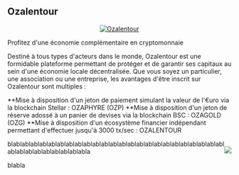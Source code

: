 
## Ozalentour
<p align="center">
  <a href= "#">
    <img src="https://imagizer.imageshack.com/img922/2337/cEkNpy.png" alt="Ozalentour"/>
  </a>
</p>



Profitez d'une économie complémentaire en cryptomonnaie

Destiné à tous types d'acteurs dans le monde, Ozalentour est une formidable plateforme permettant de protéger et de garantir ses capitaux au sein d'une économie locale décentralisée. Que vous soyez un particulier, une association ou une entreprise, les avantages d'être inscrit sur Ozalentour sont multiples :

**Mise à disposition d'un jeton de paiement simulant la valeur de l'€uro via la blockchain Stellar : OZAPHYRE (OZP)
**Mise à disposition d'un jeton de réserve adossé à un panier de devises via la blockchain BSC : OZAGOLD (OZG) 
**Mise à disposition d'un écosystème financier indépendant permettant d'effectuer jusqu'à 3000 tx/sec : OZALENTOUR


<p style="float:right"><img src="https://imagizer.imageshack.com/v2/100x75q90/922/rawCBx.png" /></p>
<p>blablablablablablablablablablablablablablablablablablablablablablablablablablablablablablablablablabla</p>
<p>blabla</p>
